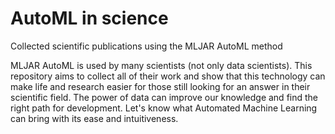 # AutoML in science

Collected scientific publications using the MLJAR AutoML method

MLJAR AutoML is used by many scientists (not only data scientists). This repository aims to collect all of their work and show that this technology can make life and research easier for those still looking for an answer in their scientific field. The power of data can improve our knowledge and find the right path for development. Let's know what Automated Machine Learning can bring with its ease and intuitiveness.
